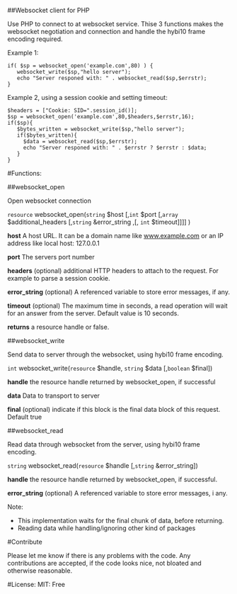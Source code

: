 ##Websocket client for PHP

Use PHP to connect to at websocket service.
Thise 3 functions makes the websocket negotiation and connection and handle the hybi10 frame encoding required.

Example 1:
```<?php
if( $sp = websocket_open('example.com',80) ) {
   websocket_write($sp,"hello server");
   echo "Server responed with: " . websocket_read($sp,$errstr);
}
```


Example 2, using a session cookie and setting timeout:
```<?php
$headers = ["Cookie: SID=".session_id()];
$sp = websocket_open('example.com',80,$headers,$errstr,16);
if($sp){
   $bytes_written = websocket_write($sp,"hello server");
   if($bytes_written){
     $data = websocket_read($sp,$errstr);
     echo "Server responed with: " . $errstr ? $errstr : $data;
   }
}
```

#Functions:

##websocket_open

Open websocket connection

`resource` websocket_open(`string` $host [,`int` $port [,`array` $additional_headers [,`string` &error_string ,[, `int` $timeout]]]] )
  
**host** A host URL. It can be a domain name like www.example.com or an IP address like local host: 127.0.0.1
    
**port**  The servers port number
    
**headers** (optional) additional HTTP headers to attach to the request. For example to parse a session cookie.
    
**error_string** (optional) A referenced variable to store error messages, if any.
    
**timeout** (optional) The maximum time in seconds, a read operation will wait for an answer from the server. Default value is 10 seconds.

**returns** a resource handle or false.


##websocket_write

Send data to server through the websocket, using hybi10 frame encoding.

`int` websocket_write(`resource` $handle, `string` $data [,`boolean` $final])
  
**handle** the resource handle returned by websocket_open, if successful
    
**data** Data to transport to server
    
**final** (optional) indicate if this block is the final data block of this request. Default true  

##websocket_read

Read data through websocket from the server, using hybi10 frame encoding.


`string` websocket_read(`resource` $handle [,`string` &error_string])
  
  
**handle** the resource handle returned by websocket_open, if successful.

**error_string** (optional) A referenced variable to store error messages, i any.

Note:
- This implementation waits for the final chunk of data, before returning.
- Reading data while handling/ignoring other kind of packages
    

#Contribute

Please let me know if there is any problems with the code.
Any contributions are accepted, if the code looks nice, not bloated and otherwise reasonable.

#License: MIT: Free



